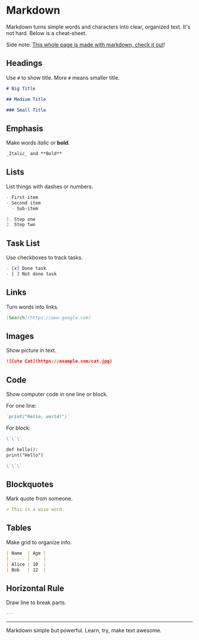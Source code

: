 # Markdown

Markdown turns simple words and characters into clear, organized text. It's not hard. Below is a cheat-sheet.

Side note: [This whole page is made with markdown, check it out](https://github.com/JuiceMitApfelnDrin/CodinCod/blob/main/libs/frontend/src/content/learn/markdown/README.md)!

## Headings

Use `#` to show title. More `#` means smaller title.

```markdown
# Big Title

## Medium Title

### Small Title
```

## Emphasis

Make words _italic_ or **bold**.

```markdown
_Italic_ and **Bold**
```

## Lists

List things with dashes or numbers.

```markdown
- First item
- Second item
  - Sub-item

1. Step one
2. Step two
```

## Task List

Use checkboxes to track tasks.

```markdown
- [x] Done task
- [ ] Not done task
```

## Links

Turn words into links.

```markdown
[Search](https://www.google.com)
```

## Images

Show picture in text.

```markdown
![Cute Cat](https://example.com/cat.jpg)
```

## Code

Show computer code in one line or block.

For one line:

```markdown
`print("Hello, world!")`
```

For block:

```markdown
\`\`\`

def hello():
print("Hello")

\`\`\`
```

## Blockquotes

Mark quote from someone.

```markdown
> This is a wise word.
```

## Tables

Make grid to organize info.

```markdown
| Name  | Age |
| ----- | --- |
| Alice | 10  |
| Bob   | 12  |
```

## Horizontal Rule

Draw line to break parts.

```markdown
---
```

---

Markdown simple but powerful. Learn, try, make text awesome.
